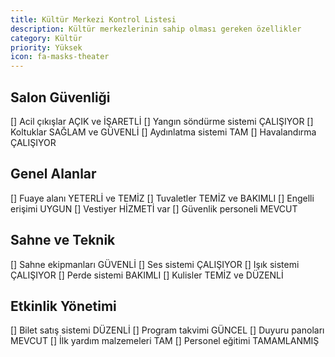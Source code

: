 ```yaml
---
title: Kültür Merkezi Kontrol Listesi
description: Kültür merkezlerinin sahip olması gereken özellikler
category: Kültür
priority: Yüksek
icon: fa-masks-theater
---
```


## Salon Güvenliği

[] Acil çıkışlar AÇIK ve İŞARETLİ
[] Yangın söndürme sistemi ÇALIŞIYOR
[] Koltuklar SAĞLAM ve GÜVENLİ
[] Aydınlatma sistemi TAM
[] Havalandırma ÇALIŞIYOR

## Genel Alanlar

[] Fuaye alanı YETERLİ ve TEMİZ
[] Tuvaletler TEMİZ ve BAKIMLI
[] Engelli erişimi UYGUN
[] Vestiyer HİZMETİ var
[] Güvenlik personeli MEVCUT

## Sahne ve Teknik

[] Sahne ekipmanları GÜVENLİ
[] Ses sistemi ÇALIŞIYOR
[] Işık sistemi ÇALIŞIYOR
[] Perde sistemi BAKIMLI
[] Kulisler TEMİZ ve DÜZENLİ

## Etkinlik Yönetimi

[] Bilet satış sistemi DÜZENLİ
[] Program takvimi GÜNCEL
[] Duyuru panoları MEVCUT
[] İlk yardım malzemeleri TAM
[] Personel eğitimi TAMAMLANMIŞ
